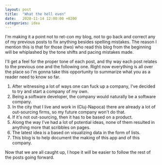 ```yaml
---
layout: post
title:  "What the hell even"
date:   2020-11-14 12:00:00 +0200
categories: idea
---
```

I'm making it a point not to ret-con my blog, not to go back and correct
any of my previous posts to fix anything besides spelling mistakes. The
reason I mention this is that for those (two) who read this blog from the
beginning will be whiplashed by the tone shifts and pacing mistakes made.

I'll get a feel for the proper tone of each post, and thy way each post
relates to the previous one and the following one. Right now everything is
all over the place so I'm gonna take this opportunity to summarize what you
as a reader need to know so far.

1. After witnessing a lot of ways one can fuck up a company, I've decided
to try and start a company of my own.
2. Being a software developer, the company would naturally be a software
company.
3. In the city that I live and work in (Cluj-Napoca) there are already a
lot of out-sourcing firms, so my future company won't do that.
4. If it's not out-sourcing, then it has to be based on a product.
5. Along the way I've had a lot of potential ideas, none of them resulted
in anything more that scribbles on pages. 
6. The latest idea is a based on visualizing data in the form of lists.
7. This blog is to help document the making of this app and of this company.

Now that we are all caught up, I hope it will be easier to follow the rest
of the posts going forward. 